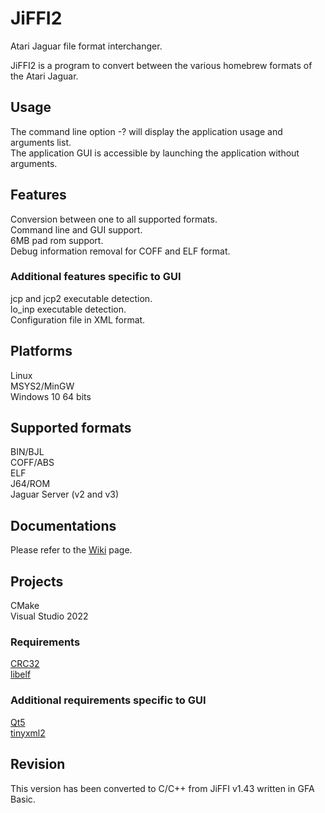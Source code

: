 # JiFFI2
Atari Jaguar file format interchanger.

JiFFI2 is a program to convert between the various homebrew formats of the Atari Jaguar.

## Usage
The command line option -? will display the application usage and arguments list.<br>
The application GUI is accessible by launching the application without arguments.

## Features
Conversion between one to all supported formats.<br>
Command line and GUI support.<br>
6MB pad rom support.<br>
Debug information removal for COFF and ELF format.
### Additional features specific to GUI
jcp and jcp2 executable detection.<br>
lo_inp executable detection.<br>
Configuration file in XML format.

## Platforms
Linux<br>
MSYS2/MinGW<br>
Windows 10 64 bits

## Supported formats
BIN/BJL<br>
COFF/ABS<br>
ELF<br>
J64/ROM<br>
Jaguar Server (v2 and v3)

## Documentations
Please refer to the [Wiki](https://github.com/djipi/JiFFI2/wiki) page.

## Projects
CMake<br>
Visual Studio 2022
### Requirements
[CRC32](https://github.com/djipi/JiFFI2/wiki/Librairies#crc32)<br>
[libelf](https://github.com/djipi/JiFFI2/wiki/Librairies#elf)
### Additional requirements specific to GUI
[Qt5](https://github.com/djipi/JiFFI2/wiki/Librairies#qt)<br>
[tinyxml2](https://github.com/djipi/JiFFI2/wiki/Librairies#xml)

## Revision
This version has been converted to C/C++ from JiFFI v1.43 written in GFA Basic.
